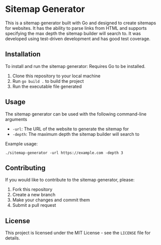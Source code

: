 # Sitemap Generator

This is a sitemap generator built with Go and designed to create sitemaps for websites. It has the ability to parse links from HTML and supports specifying the max depth the sitemap builder will search to. It was developed using test-driven development and has good test coverage.

## Installation

To install and run the sitemap generator:
Requires Go to be installed.

1. Clone this repository to your local machine
3. Run `go build .` to build the project
4. Run the executable file generated

## Usage

The sitemap generator can be used with the following command-line arguments

- `-url`: The URL of the website to generate the sitemap for
- `-depth`: The maximum depth the sitemap builder will search to

Example usage:

```
./sitemap-generator -url https://example.com -depth 3
```

## Contributing

If you would like to contribute to the sitemap generator, please:

1. Fork this repository
2. Create a new branch
3. Make your changes and commit them
4. Submit a pull request

## License

This project is licensed under the MIT License - see the `LICENSE` file for details.
